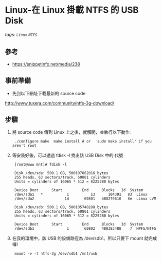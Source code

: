 # Linux-在 Linux 掛載 NTFS 的 USB Disk
###### tags: `Linux` `NTFS`
## 參考
  - https://snippetinfo.net/media/238

## 事前準備

 - 先到以下網址下載最新的 source code

http://www.tuxera.com/community/ntfs-3g-download/

## 步驟

1. 將 source code 傳到 Linux 上之後，就解開，並執行以下動作: 

        ./configure make  make install # or  'sudo make install' if you aren't root


2. 等安裝好後，可以透過 fdisk -l 找出該 USB Disk 中的 代號

        [root@www mnt]# fdisk -l
        
        Disk /dev/sda: 500.1 GB, 500107862016 bytes
        255 heads, 63 sectors/track, 60801 cylinders
        Units = cylinders of 16065 * 512 = 8225280 bytes
        
        Device Boot      Start         End      Blocks   Id  System
        /dev/sda1   *           1          13      104391   83  Linux
        /dev/sda2              14       60801   488279610   8e  Linux LVM
        
        Disk /dev/sdb: 500.1 GB, 500105740288 bytes
        255 heads, 63 sectors/track, 60801 cylinders
        Units = cylinders of 16065 * 512 = 8225280 bytes
        
        Device Boot      Start         End      Blocks   Id  System
        /dev/sdb1               1       60802   488383488    7  HPFS/NTFS

3. 在我的環境中，該 USB 的設備路徑為 /dev/sdb1。所以只要下 mount 就完成囉!

        mount -v -t ntfs-3g /dev/sdb1 /mnt/usb

